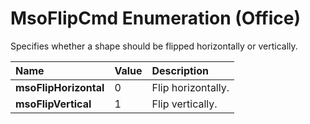 
# MsoFlipCmd Enumeration (Office)

Specifies whether a shape should be flipped horizontally or vertically.



|**Name**|**Value**|**Description**|
|:-----|:-----|:-----|
|**msoFlipHorizontal**|0|Flip horizontally.|
|**msoFlipVertical**|1|Flip vertically.|
